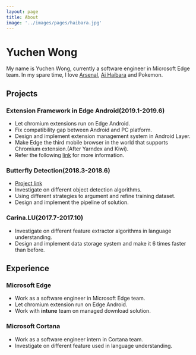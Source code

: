 ```yaml
---
layout: page
title: About
image: '../images/pages/haibara.jpg'
---
```


# Yuchen Wong

My name is Yuchen Wong, currently a software engineer in Microsoft Edge team. In my spare time, I love [Arsenal](https://www.arsenal.com/), [Ai Haibara](https://www.detectiveconanworld.com/wiki/Ai_Haibara) and Pokemon.  

## Projects

### Extension Framework in Edge Android(2019.1-2019.6)
- Let chromium extensions run on Edge Android.
- Fix compatibility gap between Android and PC platform. 
- Design and implement extension management system in Android Layer.
- Make Edge the third mobile browser in the world that supports Chromium extension.(After Yarndex and Kiwi).
- Refer the following [link](https://www.onmsft.com/news/edge-beta-users-on-android-can-start-saving-money-with-honey-gold-extension-today) for more information.

### Butterfly Detection(2018.3-2018.6)
- [Project link](https://github.com/Aaron19960821/ButterflyDetection)
- Investigate on different object detection algorithms.
- Using different strategies to argument and refine training dataset.  
- Design and implement the pipeline of solution.

### Carina.LU(2017.7-2017.10)
- Investigate on different feature extractor algorithms in language understanding.
- Design and implement data storage system and make it 6 times faster than before.

## Experience

### Microsoft Edge
- Work as a software engineer in Microsoft Edge team.
- Let chromium extension run on Edge Android.
- Work with **intune** team on managed download solution.  

### Microsoft Cortana
- Work as a software engineer intern in Cortana team.
- Investigate on different feature used in language understanding.  

